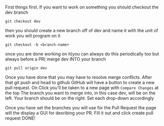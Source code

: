 First things first. If you want to work on something you should checkout the dev branch
```
git checkout dev
```
then you should create a new branch off of dev and name it with the unit of work you will program on it
```
git checkout -b <branch-name>
```
once you are done working on it(you can always do this periodically too but always before a PR) merge dev INTO your branch
```
git pull origin dev
```
Once you have done that you may have to resolve merge conflicts. After that git push and head to github
GitHub will have a button to create a new pull request. On Click you'll be taken to a new page with `Compare Changes` at the top
The branch you want to merge into, in this case dev, will be on the left. Your branch should be on the right. Set each drop-down accordingly

Once you have set the branches you will use for the Pull Request the page will the display a GUI for desribing your PR.
Fill it out and click create pull request
DONE!